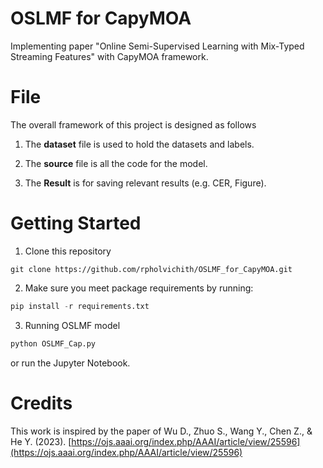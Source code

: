 # OSLMF for CapyMOA

Implementing paper "Online Semi-Supervised Learning with Mix-Typed Streaming Features" with CapyMOA framework.

# File

The overall framework of this project is designed as follows
1. The **dataset** file is used to hold the datasets and labels.

2. The **source** file is all the code for the model.

3. The **Result** is for saving relevant results (e.g. CER, Figure).

# Getting Started
1. Clone this repository

```
git clone https://github.com/rpholvichith/OSLMF_for_CapyMOA.git
```

2. Make sure you meet package requirements by running:

```python
pip install -r requirements.txt
```

3. Running OSLMF model

```python
python OSLMF_Cap.py
```

or run the Jupyter Notebook.

# Credits

This work is inspired by the paper of Wu D., Zhuo S., Wang Y., Chen Z., & He Y. (2023). [https://ojs.aaai.org/index.php/AAAI/article/view/25596](https://ojs.aaai.org/index.php/AAAI/article/view/25596)
